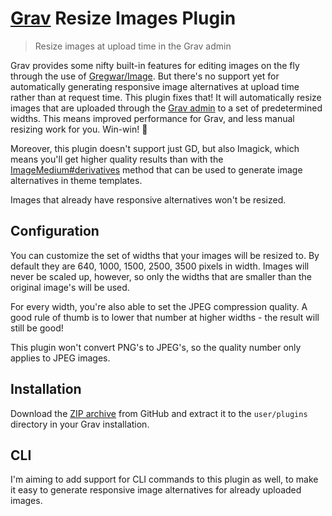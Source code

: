 # [Grav](http://getgrav.org) Resize Images Plugin

> Resize images at upload time in the Grav admin

Grav provides some nifty built-in features for editing images on the fly through
the use of [Gregwar/Image](https://github.com/Gregwar/Image). But there's no
support yet for automatically generating responsive image alternatives at upload
time rather than at request time. This plugin fixes that! It will automatically
resize images that are uploaded through the [Grav
admin](https://github.com/getgrav/grav-plugin-admin) to a set of predetermined
widths. This means improved performance for Grav, and less manual resizing work
for you. Win-win! :tada:

Moreover, this plugin doesn't support just GD, but also Imagick, which means
you'll get higher quality results than with the
[ImageMedium#derivatives](https://learn.getgrav.org/content/media#sizes-with-media-queries)
method that can be used to generate image alternatives in theme templates.

Images that already have responsive alternatives won't be resized.

## Configuration

You can customize the set of widths that your images will be resized to. By
default they are 640, 1000, 1500, 2500, 3500 pixels in width. Images will never
be scaled up, however, so only the widths that are smaller than the original
image's will be used.

For every width, you're also able to set the JPEG compression quality.  A good
rule of thumb is to lower that number at higher widths - the result will still
be good!

This plugin won't convert PNG's to JPEG's, so the quality number only applies to
JPEG images.

## Installation

Download the [ZIP
archive](https://github.com/fredrikekelund/grav-plugin-resize-images/archive/master.zip)
from GitHub and extract it to the `user/plugins` directory in your Grav
installation.

## CLI

I'm aiming to add support for CLI commands to this plugin as well, to make it
easy to generate responsive image alternatives for already uploaded images.
